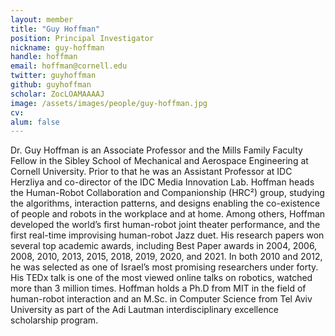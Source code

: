 ```yaml
---
layout: member
title: "Guy Hoffman"
position: Principal Investigator
nickname: guy-hoffman
handle: hoffman
email: hoffman@cornell.edu
twitter: guyhoffman
github: guyhoffman
scholar: ZocLOAMAAAAJ
image: /assets/images/people/guy-hoffman.jpg
cv:
alum: false
---
```

Dr. Guy Hoffman is an Associate Professor and the Mills Family Faculty Fellow in the Sibley School of Mechanical and Aerospace Engineering at Cornell University. Prior to that he was an Assistant Professor at IDC Herzliya and co-director of the IDC Media Innovation Lab. Hoffman heads the Human-Robot Collaboration and Companionship (HRC²) group, studying the algorithms, interaction patterns, and designs enabling the co-existence of people and robots in the workplace and at home. Among others, Hoffman developed the world’s first human-robot joint theater performance, and the first real-time improvising human-robot Jazz duet. His research papers won several top academic awards, including Best Paper awards in 2004, 2006, 2008, 2010, 2013, 2015, 2018, 2019, 2020, and 2021. In both 2010 and 2012, he was selected as one of Israel’s most promising researchers under forty. His TEDx talk is one of the most viewed online talks on robotics, watched more than 3 million times. Hoffman holds a Ph.D from MIT in the field of human-robot interaction and an M.Sc. in Computer Science from Tel Aviv University as part of the Adi Lautman interdisciplinary excellence scholarship program.

